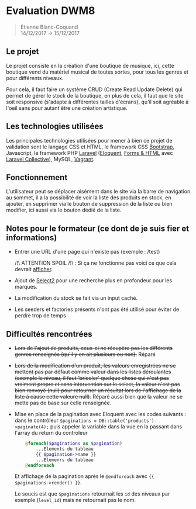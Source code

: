 # Evaluation DWM8 

> Etienne Blanc-Coquand <br>
> 14/12/2017 -> 15/12/2017 

## Le projet 
Le projet consiste en la création d'une boutique de musique, ici, cette boutique vend du matériel musical de toutes sortes, pour tous les genres et pour différents niveaux.

Pour cela, il faut faire un système CRUD (Create Read Update Delete) qui permet de gérer le stock de la boutique, en plus de cela, il faut que le site soit responsive (s'adapte à différentes tailles d'écrans), qu'il soit agréable à l'oeil sans pour autant être une création artistique.

## Les technologies utilisées 
Les principales technologies utilisées pour mener à bien ce projet de validation sont le langage CSS et HTML, le framework CSS [Bootstrap](https://getbootstrap.com), Javascript, le framework PHP [Laravel](https://laravel.com) ([Eloquent](https://laravel.com/docs/5.5/eloquent), [Forms & HTML](https://laravelcollective.com/docs/master/html) avec [Laravel Collective](https://laravelcollective.com)), MySQL, [Vagrant](https://www.vagrantup.com). 

## Fonctionnement
L'utilisateur peut se déplacer aisément dans le site via la barre de navigation au sommet, il a la possibilité de voir la liste des produits en stock, en ajouter, en supprimer via le bouton de suppression de la liste ou bien modifier, ici aussi via le bouton dédié de la liste.

## Notes pour le formateur (ce dont de je suis fier et informations)
* Entrer une URL d'une page qui n'existe pas (exemple : /test) 

    /!\ ATTENTION SPOIL /!\ : Si ça ne fonctionne pas voici ce que cela devrait [afficher](https://image.noelshack.com/fichiers/2017/50/5/1513347147-capture-d-ecran-2017-12-15-a-15-11-01.png).
* Ajout de [Select2](https://select2.org/) pour une recherche plus en profondeur pour les marques.
* La modification du stock se fait via un input caché.
* Les seeders et factories présents n'ont pas été utilisé pour éviter de perdre trop de temps

## Difficultés rencontrées
* ~~Lors de l'ajout de produits, ceux-ci ne récupère pas les différents genres renseignés (qu'il y en ait plusieurs ou non).~~ Réparé
* ~~Lors de la modification d'un produit, les valeurs enregistrées ne se mettent pas par défaut comme valeur dans les listes déroulantes (exemple le niveau, il faut 'bricoler' quelque chose qui n'est pas vraiment propre et sans intervention sur le select, la valeur n'est pas bien renvoyé (null) pour retourner un résultat lors de l'affichage de la liste à cause cette valeure null).~~ Réparé aussi bien que la valeur ne se mette pas de base sur celle renseignée.
* Mise en place de la pagination avec Eloquent avec les codes suivants : dans le contrôleur `$paginations = DB::table('products')->paginate(4);` puis appeler la variable dans la vue en la passant dans l'array du return du controleur

    ```PHP
        @foreach($paginations as $pagination)
            ...Elements du tableau
            {{ $pagination->name }}
            ...Elemenrs du tableau
        @endforeach
    ```
    Et affichage de la pagination après le `@endforeach` avec `{{ $paginations->render() }}`.
    
    Le soucis est que `$paginations` retournait les `id` des niveaux par exemple (`level_id`) mais ne retournait pas le nom.